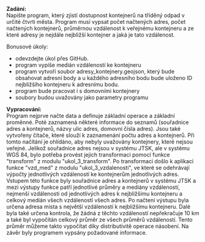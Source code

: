 **Zadání:** <br>
Napište program, který zjistí dostupnost kontejnerů na tříděný odpad v určité čtvrti města. Program musí vypsat počet načtených adres, počet načtených kontejnerů, průměrnou vzdálenost k veřejnému kontejneru a ze které adresy je nejdále nejbližší kontejner a jaká je tato vzdálenost.

Bonusové úkoly:
* odevzdejte úkol přes GitHub.
* program vypíše medián vzdáleností ke kontejneru
* program vytvoří soubor adresy_kontejnery.geojson, který bude obsahovat adresní body a u každého adresního bodu bude uloženo ID nejbližšího kontejneru k adresnímu bodu.
* program bude pracovat i s domovními kontejnery
* soubory budou uvažovány jako parametry programu


**Vypracování:**<br>
Program nejprve načte data a definuje základní operace a základní proměnné. Poté zaznamená některé informace do seznamů (souřadnice adres a kontejnerů, názvy ulic adres, domovní čísla adres). Jsou také vytvořeny čítače, které slouží k zaznamenání počtu adres a kontejnerů. Při tomto načítání je ohlídáno, aby nebyly uvažovány kontejnery, které nejsou veřejné. Jelikož souřadnice adres nejsou v systému JTSK, ale v systému WGS 84, bylo potřeba provést jejich transformaci pomocí funkce "transform" z modulu "ukol_3_transform". Po transformaci došlo k aplikaci funkce "vzd_med" z modulu "ukol_3_vzdalenosti", ve které se odehrávají výpočty jednotlivých vzdáleností ke kontejnerům jednotlivých adres. Vstupem této funkce byly souřadnice adres a kontejnerů v systému JTSK a mezi výstupy funkce patří jednotlivé průměry a mediány vzdáleností, nejmenší vzdálenosti od jednotlivých adres k nejbližšímu kontejneru a celkový medián všech vzdáleností všech adres.
Po načtení výstupu byla určena adresa místa s největší vzdáleností k nejbližšímu kontejneru. Dalé byla také určena kontrola, že žádná z těchto vzdáleností nepřekračuje 10 km a také byl vypočítán celkový průměr ze všech průměrů vzdáleností. Tento průměr můžeme takto vypočítat díky distributivitě operace násobení. Na závěr byly programem vypsány požadované informace.